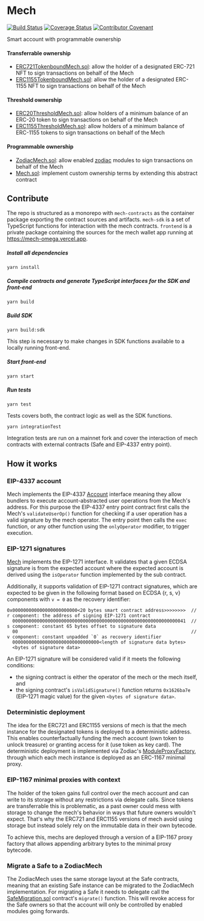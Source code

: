 # Mech

[![Build Status](https://github.com/gnosis/mech/actions/workflows/ci.yml/badge.svg)](https://github.com/gnosis/mech/actions/workflows/ci.yml)
[![Coverage Status](https://coveralls.io/repos/github/gnosis/mech/badge.svg?branch=main&bust=1)](https://coveralls.io/github/gnosis/mech?branch=main)
[![Contributor Covenant](https://img.shields.io/badge/Contributor%20Covenant-2.1-4baaaa.svg)](https://github.com/gnosis/CODE_OF_CONDUCT)

Smart account with programmable ownership

#### Transferrable ownership

- [ERC721TokenboundMech.sol](contracts/ERC721TokenboundMech.sol): allow the holder of a designated ERC-721 NFT to sign transactions on behalf of the Mech
- [ERC1155TokenboundMech.sol](contracts/ERC721TokenboundMech.sol): allow the holder of a designated ERC-1155 NFT to sign transactions on behalf of the Mech

#### Threshold ownership

- [ERC20ThresholdMech.sol](contracts/ERC20ThresholdMech.sol): allow holders of a minimum balance of an ERC-20 token to sign transactions on behalf of the Mech
- [ERC1155ThresholdMech.sol](contracts/ERC1155ThresholdMech.sol): allow holders of a minimum balance of ERC-1155 tokens to sign transactions on behalf of the Mech

#### Programmable ownership

- [ZodiacMech.sol](contracts/ZodiacMech.sol): allow enabled [zodiac](https://github.com/gnosis/zodiac) modules to sign transactions on behalf of the Mech
- [Mech.sol](contracts/base/Mech.sol): implement custom ownership terms by extending this abstract contract

## Contribute

The repo is structured as a monorepo with `mech-contracts` as the container package exporting the contract sources and artifacts.
`mech-sdk` is a set of TypeScript functions for interaction with the mech contracts.
`frontend` is a private package containing the sources for the mech wallet app running at https://mech-omega.vercel.app.

##### Install all dependencies

```
yarn install
```

##### Compile contracts and generate TypeScript interfaces for the SDK and front-end

```
yarn build
```

##### Build SDK

```
yarn build:sdk
```

This step is necessary to make changes in SDK functions available to a locally running front-end.

##### Start front-end

```
yarn start
```

##### Run tests

```
yarn test
```

Tests covers both, the contract logic as well as the SDK functions.

```
yarn integrationTest
```

Integration tests are run on a mainnet fork and cover the interaction of mech contracts with external contracts (Safe and EIP-4337 entry point).

## How it works

### EIP-4337 account

Mech implements the EIP-4337 [Account](contracts/base/Account.sol) interface meaning they allow bundlers to execute account-abstracted user operations from the Mech's address.
For this purpose the EIP-4337 entry point contract first calls the Mech's `validateUserOp()` function for checking if a user operation has a valid signature by the mech operator.
The entry point then calls the `exec` function, or any other function using the `onlyOperator` modifier, to trigger execution.

### EIP-1271 signatures

[Mech](contracts/base/Mech.sol) implements the EIP-1271 interface.
It validates that a given ECDSA signature is from the expected account where the expected account is derived using the `isOperator` function implemented by the sub contract.

Additionally, it supports validation of EIP-1271 contract signatures, which are expected to be given in the following format based on ECDSA {r, s, v} components with `v = 0` as the recovery identifier:

```
0x000000000000000000000000<20 bytes smart contract address>>>>>>>>  // r component: the address of signing EIP-1271 contract
  0000000000000000000000000000000000000000000000000000000000000041  // s component: constant 65 bytes offset to signature data
  00                                                                // v component: constant unpadded `0` as recovery identifier
  00000000000000000000000000000000<length of signature data bytes>
  <bytes of signature data>
```

An EIP-1271 signature will be considered valid if it meets the following conditions:

- the signing contract is either the operator of the mech or the mech itself, and
- the signing contract's `isValidSignature()` function returns `0x1626ba7e` (EIP-1271 magic value) for the given `<bytes of signature data>`.

### Deterministic deployment

The idea for the ERC721 and ERC1155 versions of mech is that the mech instance for the designated tokens is deployed to a deterministic address.
This enables counterfactually funding the mech account (own token to unlock treasure) or granting access for it (use token as key card).
The deterministic deployment is implemented via Zodiac's [ModuleProxyFactory](https://github.com/gnosis/zodiac/blob/master/contracts/factory/ModuleProxyFactory.sol), through which each mech instance is deployed as an ERC-1167 minimal proxy.

### EIP-1167 minimal proxies with context

The holder of the token gains full control over the mech account and can write to its storage without any restrictions via delegate calls.
Since tokens are transferrable this is problematic, as a past owner could mess with storage to change the mech's behavior in ways that future owners wouldn't expect.
That's why the ERC721 and ERC1155 versions of mech avoid using storage but instead solely rely on the immutable data in their own bytecode.

To achieve this, mechs are deployed through a version of a EIP-1167 proxy factory that allows appending arbitrary bytes to the minimal proxy bytecode.

### Migrate a Safe to a ZodiacMech

The ZodiacMech uses the same storage layout at the Safe contracts, meaning that an existing Safe instance can be migrated to the ZodiacMech implementation.
For migrating a Safe it needs to delegate call the [SafeMigration.sol](contracts/libraries/SafeMigration.sol) contract's `migrate()` function.
This will revoke access for the Safe owners so that the account will only be controlled by enabled modules going forwards.
